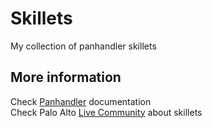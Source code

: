 # Skillets
My collection of panhandler skillets

## More information
Check [Panhandler](https://panhandler.readthedocs.io/en/master/index.html) documentation  
Check Palo Alto [Live Community](https://live.paloaltonetworks.com/t5/Skillet-District/ct-p/Skillets) about skillets
